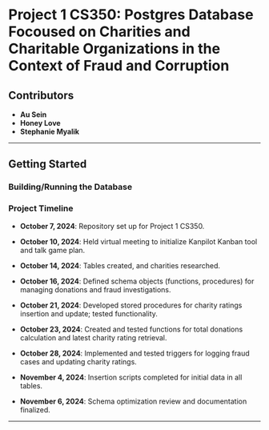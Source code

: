 # Project 1 CS350: Postgres Database Focoused on Charities and Charitable Organizations in the Context of Fraud and Corruption

## Contributors

- **Au Sein**
- **Honey Love**
- **Stephanie Myalik**

---

## Getting Started

### Building/Running the Database
### Project Timeline
- **October 7, 2024**: Repository set up for Project 1 CS350.  

- **October 10, 2024**: Held virtual meeting to initialize Kanpilot Kanban tool and talk game plan.

- **October 14, 2024**: Tables created, and charities researched.  

- **October 16, 2024**: Defined schema objects (functions, procedures) for managing donations and fraud investigations.  

- **October 21, 2024**: Developed stored procedures for charity ratings insertion and update; tested functionality.  

- **October 23, 2024**: Created and tested functions for total donations calculation and latest charity rating retrieval.  

- **October 28, 2024**: Implemented and tested triggers for logging fraud cases and updating charity ratings.  

- **November 4, 2024**: Insertion scripts completed for initial data in all tables.  

- **November 6, 2024**: Schema optimization review and documentation finalized.  

---
